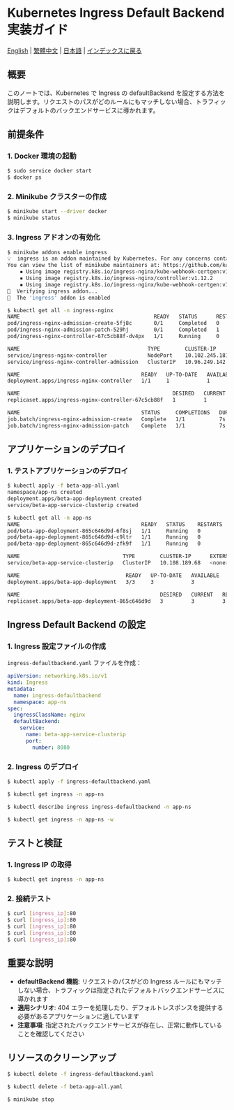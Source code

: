 # Kubernetes Ingress Default Backend 実装ガイド

[English](../en/28_k8s_ingress_default_backend.md) | [繁體中文](../zh-tw/28_k8s_ingress_default_backend.md) | [日本語](../ja/28_k8s_ingress_default_backend.md) | [インデックスに戻る](../README.md)

## 概要
このノートでは、Kubernetes で Ingress の defaultBackend を設定する方法を説明します。リクエストのパスがどのルールにもマッチしない場合、トラフィックはデフォルトのバックエンドサービスに導かれます。

## 前提条件

### 1. Docker 環境の起動
```bash
$ sudo service docker start
$ docker ps
```

### 2. Minikube クラスターの作成
```bash
$ minikube start --driver docker
$ minikube status
```

### 3. Ingress アドオンの有効化
```bash
$ minikube addons enable ingress
💡  ingress is an addon maintained by Kubernetes. For any concerns contact minikube on GitHub.
You can view the list of minikube maintainers at: https://github.com/kubernetes/minikube/blob/master/OWNERS
    ▪ Using image registry.k8s.io/ingress-nginx/kube-webhook-certgen:v1.5.3
    ▪ Using image registry.k8s.io/ingress-nginx/controller:v1.12.2
    ▪ Using image registry.k8s.io/ingress-nginx/kube-webhook-certgen:v1.5.3
🔎  Verifying ingress addon...
🌟  The 'ingress' addon is enabled

$ kubectl get all -n ingress-nginx
NAME                                           READY   STATUS      RESTARTS   AGE
pod/ingress-nginx-admission-create-5fj8c       0/1     Completed   0          64s
pod/ingress-nginx-admission-patch-529hj        0/1     Completed   1          64s
pod/ingress-nginx-controller-67c5cb88f-dv4px   1/1     Running     0          64s

NAME                                         TYPE        CLUSTER-IP       EXTERNAL-IP   PORT(S)                      AGE
service/ingress-nginx-controller             NodePort    10.102.245.181   <none>        80:30447/TCP,443:31545/TCP   64s
service/ingress-nginx-controller-admission   ClusterIP   10.96.249.142    <none>        443/TCP                      64s

NAME                                       READY   UP-TO-DATE   AVAILABLE   AGE
deployment.apps/ingress-nginx-controller   1/1     1            1           64s

NAME                                                 DESIRED   CURRENT   READY   AGE
replicaset.apps/ingress-nginx-controller-67c5cb88f   1         1         1       64s

NAME                                       STATUS     COMPLETIONS   DURATION   AGE
job.batch/ingress-nginx-admission-create   Complete   1/1           7s         64s
job.batch/ingress-nginx-admission-patch    Complete   1/1           7s         64s
```

## アプリケーションのデプロイ

### 1. テストアプリケーションのデプロイ
```bash
$ kubectl apply -f beta-app-all.yaml
namespace/app-ns created
deployment.apps/beta-app-deployment created
service/beta-app-service-clusterip created

$ kubectl get all -n app-ns
NAME                                       READY   STATUS    RESTARTS   AGE
pod/beta-app-deployment-865c646d9d-6f8sj   1/1     Running   0          31s
pod/beta-app-deployment-865c646d9d-c9ltr   1/1     Running   0          31s
pod/beta-app-deployment-865c646d9d-zfk9f   1/1     Running   0          31s

NAME                                 TYPE        CLUSTER-IP      EXTERNAL-IP   PORT(S)    AGE
service/beta-app-service-clusterip   ClusterIP   10.108.189.68   <none>        8080/TCP   31s

NAME                                  READY   UP-TO-DATE   AVAILABLE   AGE
deployment.apps/beta-app-deployment   3/3     3            3           31s

NAME                                             DESIRED   CURRENT   READY   AGE
replicaset.apps/beta-app-deployment-865c646d9d   3         3         3       31s
```

## Ingress Default Backend の設定

### 1. Ingress 設定ファイルの作成
`ingress-defaultbackend.yaml` ファイルを作成：

```yaml
apiVersion: networking.k8s.io/v1
kind: Ingress
metadata:
  name: ingress-defaultbackend
  namespace: app-ns
spec:
  ingressClassName: nginx
  defaultBackend:
    service:
      name: beta-app-service-clusterip
      port:
        number: 8080
```

### 2. Ingress のデプロイ
```bash
$ kubectl apply -f ingress-defaultbackend.yaml

$ kubectl get ingress -n app-ns

$ kubectl describe ingress ingress-defaultbackend -n app-ns

$ kubectl get ingress -n app-ns -w
```

## テストと検証

### 1. Ingress IP の取得
```bash
$ kubectl get ingress -n app-ns
```

### 2. 接続テスト
```bash
$ curl [ingress_ip]:80
$ curl [ingress_ip]:80
$ curl [ingress_ip]:80
$ curl [ingress_ip]:80
$ curl [ingress_ip]:80
```

## 重要な説明

- **defaultBackend 機能**: リクエストのパスがどの Ingress ルールにもマッチしない場合、トラフィックは指定されたデフォルトバックエンドサービスに導かれます
- **適用シナリオ**: 404 エラーを処理したり、デフォルトレスポンスを提供する必要があるアプリケーションに適しています
- **注意事項**: 指定されたバックエンドサービスが存在し、正常に動作していることを確認してください

## リソースのクリーンアップ
```bash
$ kubectl delete -f ingress-defaultbackend.yaml

$ kubectl delete -f beta-app-all.yaml

$ minikube stop
```
